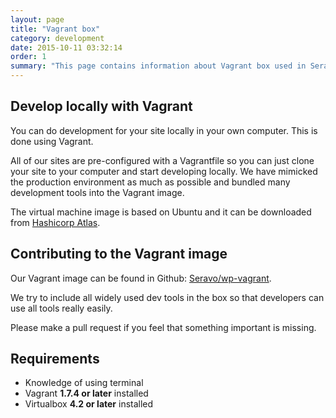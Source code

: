 ```yaml
---
layout: page
title: "Vagrant box"
category: development
date: 2015-10-11 03:32:14
order: 1
summary: "This page contains information about Vagrant box used in Seravo local development."
---
```


## Develop locally with Vagrant

You can do development for your site locally in your own computer. This is done using Vagrant.

All of our sites are pre-configured with a Vagrantfile so you can just clone your site to your computer and start developing locally. We have mimicked the production environment as much as possible and bundled many development tools into the Vagrant image.

The virtual machine image is based on Ubuntu and it can be downloaded from [Hashicorp Atlas](https://vagrantcloud.com/seravo/boxes/wordpress).

## Contributing to the Vagrant image

Our Vagrant image can be found in Github: [Seravo/wp-vagrant](https://github.com/Seravo/wp-vagrant).

We try to include all widely used dev tools in the box so that developers can use all tools really easily.

Please make a pull request if you feel that something important is missing.

## Requirements

* Knowledge of using terminal
* Vagrant **1.7.4 or later** installed
* Virtualbox **4.2 or later** installed
